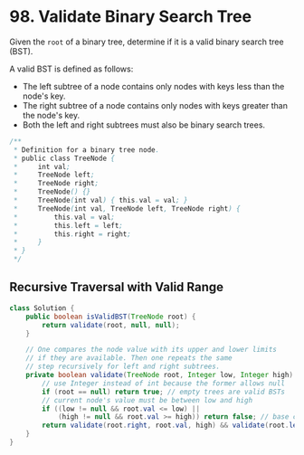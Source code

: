 # 98. Validate Binary Search Tree
Given the ``root`` of a binary tree, determine if it is a valid binary search tree (BST).

A valid BST is defined as follows:

- The left subtree of a node contains only nodes with keys less than the node's key.
- The right subtree of a node contains only nodes with keys greater than the node's key.
- Both the left and right subtrees must also be binary search trees.

```java
/**
 * Definition for a binary tree node.
 * public class TreeNode {
 *     int val;
 *     TreeNode left;
 *     TreeNode right;
 *     TreeNode() {}
 *     TreeNode(int val) { this.val = val; }
 *     TreeNode(int val, TreeNode left, TreeNode right) {
 *         this.val = val;
 *         this.left = left;
 *         this.right = right;
 *     }
 * }
 */
```

## Recursive Traversal with Valid Range
```java
class Solution {
    public boolean isValidBST(TreeNode root) {
        return validate(root, null, null);
    }

    // One compares the node value with its upper and lower limits
    // if they are available. Then one repeats the same
    // step recursively for left and right subtrees.
    private boolean validate(TreeNode root, Integer low, Integer high) {
        // use Integer instead of int because the former allows null
        if (root == null) return true; // empty trees are valid BSTs
        // current node's value must be between low and high
        if ((low != null && root.val <= low) || 
            (high != null && root.val >= high)) return false; // base case
        return validate(root.right, root.val, high) && validate(root.left, low, root.val);
    }
}
```